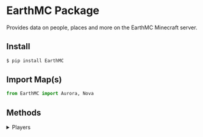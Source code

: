 # EarthMC Package
Provides data on people, places and more on the EarthMC Minecraft server.

## Install
```bash
$ pip install EarthMC
```

## Import Map(s)
```py
from EarthMC import Aurora, Nova
```

## Methods
<details>
<summary>Players</summary>
<p>

#### **Base Reference**
```py 
ap = Aurora.players
print(ap.all()) # => Outputs all players. (Townless and Residents)
```

#### **All** (List)
```py
online = ap.online.all() # => Outputs list of online players.
townless = ap.townless.all() # => Outputs list of townless players. (Online without a town)
residents = ap.residents.all() # => Outputs list of residents. 
```

#### **Get** (Object)
```py
op = ap.online.get('PlayerName')
tp = ap.townless.get('PlayerName')
res = ap.residents.get('ResidentName') 
```
</p>